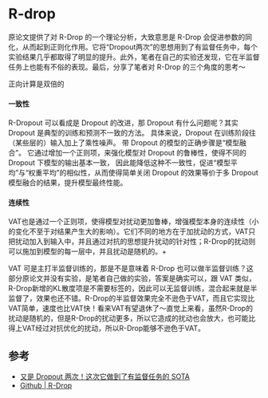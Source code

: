 # R-drop

原论文提供了对 R-Drop 的一个理论分析，大致意思是 R-Drop 会促进参数的同化，从而起到正则化作用。它将“Dropout两次”的思想用到了有监督任务中，每个实验结果几乎都取得了明显的提升。此外，笔者在自己的实验还发现，它在半监督任务上也能有不俗的表现。最后，分享了笔者对 R-Drop 的三个角度的思考～

正向计算是双倍的

#### 一致性

R-Dropout 可以看成是 Dropout 的改进，那 Dropout 有什么问题呢？其实 Dropout 是典型的训练和预测不一致的方法。
具体来说，Dropout 在训练阶段往（某些层的）输入加上了乘性噪声。
带 Dropout 的模型的正确步骤是“模型融合”。
它通过增加一个正则项，来强化模型对 Dropout 的鲁棒性，使得不同的 Dropout 下模型的输出基本一致，
因此能降低这种不一致性，促进“模型平均”与“权重平均”的相似性，从而使得简单关闭 Dropout 的效果等价于多 Dropout 模型融合的结果，提升模型最终性能。

#### 连续性

VAT也是通过一个正则项，使得模型对扰动更加鲁棒，增强模型本身的连续性（小的变化不至于对结果产生大的影响）。它们不同的地方在于加扰动的方式，VAT只把扰动加入到输入中，并且通过对抗的思想提升扰动的针对性；R-Drop的扰动则可以施加到模型的每一层中，并且扰动是随机的。+

VAT 可是主打半监督训练的，那是不是意味着 R-Drop 也可以做半监督训练？这部分原论文并没有实验，是笔者自己做的实验，答案是确实可以，跟 VAT 类似，R-Drop新增的KL散度项是不需要标签的，因此可以无监督训练，混合起来就是半监督了，效果也还不错。R-Drop的半监督效果完全不逊色于VAT，而且它实现比VAT简单，速度也比VAT快！看来VAT有望退休了～直觉上来看，虽然R-Drop的扰动是随机的，但是R-Drop的扰动更多，所以它造成的扰动也会放大，也可能比得上VAT经过对抗优化的扰动，所以R-Drop能够不逊色于VAT。

## 参考

- [又是 Dropout 两次！这次它做到了有监督任务的 SOTA](https://kexue.fm/archives/8496/comment-page-2)
- [Github | R-Drop](https://github.com/dropreg/R-Drop)